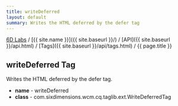 ```yaml
---
title: writeDeferred
layout: default
summary: Writes the HTML deferred by the defer tag
---
```


[6D Labs](http://labs.sixdimensions.com) / [{{ site.name }}]({{ site.baseurl }}/) / [API]({{ site.baseurl }}/api.html) / [Tags]({{ site.baseurl }}/api/tags.html) / {{ page.title }}

## writeDeferred Tag

Writes the HTML deferred by the defer tag.

* **name** - writeDeferred
* **class** - com.sixdimensions.wcm.cq.taglib.ext.WriteDeferredTag